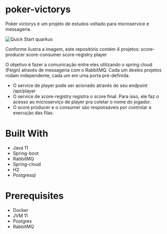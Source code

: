 # poker-victorys

Poker victorys é um projeto de estudos voltado para microservice e messageria.

![Quick Start quarkus](https://i.ibb.co/Pj5kjsr/draw-5.png)

Conforme ilustra a imagem, este repositório contém 4 projetos:
score-producer
score-consumer
score-registry
player

O objetivo é fazer a comunicação entre eles utilizando o spring cloud (Feign) através de messageria com o RabbitMQ.
Cada um destes projetos rodam independente, cada um em uma porta pré-definida.

- O service de player pode ser acionado através do seu endpoint /api/player
- O service de score-registry registra o score final. Para isso, ele faz o acesso ao microserviço de player pra coletar o nome do jogador.
- O score producer e o consumer são responsáveis por controlar a execução das filas.

# Built With
- Java 11
- Spring-boot
- RabbitMQ
- Spring-cloud 
- H2
- Postgresql

# Prerequisites
 - Docker
 - JVM 11 
 - Postgres
 - RabbitMQ
 

  
